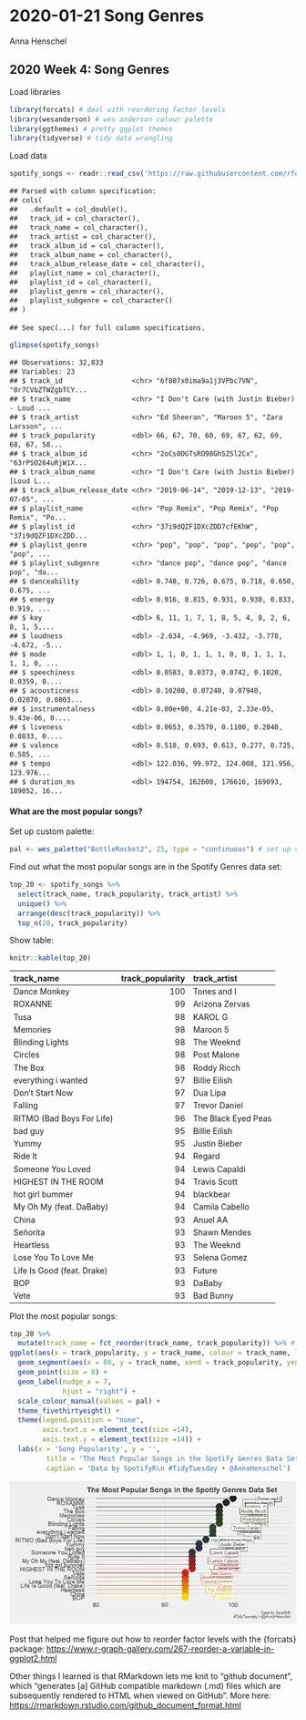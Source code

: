 2020-01-21 Song Genres
================
Anna Henschel

## 2020 Week 4: Song Genres

Load libraries

``` r
library(forcats) # deal with reordering factor levels
library(wesanderson) # wes anderson colour palette
library(ggthemes) # pretty ggplot themes
library(tidyverse) # tidy data wrangling
```

Load data

``` r
spotify_songs <- readr::read_csv('https://raw.githubusercontent.com/rfordatascience/tidytuesday/master/data/2020/2020-01-21/spotify_songs.csv')
```

    ## Parsed with column specification:
    ## cols(
    ##   .default = col_double(),
    ##   track_id = col_character(),
    ##   track_name = col_character(),
    ##   track_artist = col_character(),
    ##   track_album_id = col_character(),
    ##   track_album_name = col_character(),
    ##   track_album_release_date = col_character(),
    ##   playlist_name = col_character(),
    ##   playlist_id = col_character(),
    ##   playlist_genre = col_character(),
    ##   playlist_subgenre = col_character()
    ## )

    ## See spec(...) for full column specifications.

``` r
glimpse(spotify_songs)
```

    ## Observations: 32,833
    ## Variables: 23
    ## $ track_id                 <chr> "6f807x0ima9a1j3VPbc7VN", "0r7CVbZTWZgbTCY...
    ## $ track_name               <chr> "I Don't Care (with Justin Bieber) - Loud ...
    ## $ track_artist             <chr> "Ed Sheeran", "Maroon 5", "Zara Larsson", ...
    ## $ track_popularity         <dbl> 66, 67, 70, 60, 69, 67, 62, 69, 68, 67, 58...
    ## $ track_album_id           <chr> "2oCs0DGTsRO98Gh5ZSl2Cx", "63rPSO264uRjW1X...
    ## $ track_album_name         <chr> "I Don't Care (with Justin Bieber) [Loud L...
    ## $ track_album_release_date <chr> "2019-06-14", "2019-12-13", "2019-07-05", ...
    ## $ playlist_name            <chr> "Pop Remix", "Pop Remix", "Pop Remix", "Po...
    ## $ playlist_id              <chr> "37i9dQZF1DXcZDD7cfEKhW", "37i9dQZF1DXcZDD...
    ## $ playlist_genre           <chr> "pop", "pop", "pop", "pop", "pop", "pop", ...
    ## $ playlist_subgenre        <chr> "dance pop", "dance pop", "dance pop", "da...
    ## $ danceability             <dbl> 0.748, 0.726, 0.675, 0.718, 0.650, 0.675, ...
    ## $ energy                   <dbl> 0.916, 0.815, 0.931, 0.930, 0.833, 0.919, ...
    ## $ key                      <dbl> 6, 11, 1, 7, 1, 8, 5, 4, 8, 2, 6, 8, 1, 5,...
    ## $ loudness                 <dbl> -2.634, -4.969, -3.432, -3.778, -4.672, -5...
    ## $ mode                     <dbl> 1, 1, 0, 1, 1, 1, 0, 0, 1, 1, 1, 1, 1, 0, ...
    ## $ speechiness              <dbl> 0.0583, 0.0373, 0.0742, 0.1020, 0.0359, 0....
    ## $ acousticness             <dbl> 0.10200, 0.07240, 0.07940, 0.02870, 0.0803...
    ## $ instrumentalness         <dbl> 0.00e+00, 4.21e-03, 2.33e-05, 9.43e-06, 0....
    ## $ liveness                 <dbl> 0.0653, 0.3570, 0.1100, 0.2040, 0.0833, 0....
    ## $ valence                  <dbl> 0.518, 0.693, 0.613, 0.277, 0.725, 0.585, ...
    ## $ tempo                    <dbl> 122.036, 99.972, 124.008, 121.956, 123.976...
    ## $ duration_ms              <dbl> 194754, 162600, 176616, 169093, 189052, 16...

#### What are the most popular songs?

Set up custom palette:

``` r
pal <- wes_palette("BottleRocket2", 25, type = "continuous") # set up colour palette
```

Find out what the most popular songs are in the Spotify Genres data set:

``` r
top_20 <- spotify_songs %>% 
  select(track_name, track_popularity, track_artist) %>%
  unique() %>%
  arrange(desc(track_popularity)) %>% 
  top_n(20, track_popularity) 
```

Show table:

``` r
knitr::kable(top_20)
```

| track\_name                | track\_popularity | track\_artist       |
| :------------------------- | ----------------: | :------------------ |
| Dance Monkey               |               100 | Tones and I         |
| ROXANNE                    |                99 | Arizona Zervas      |
| Tusa                       |                98 | KAROL G             |
| Memories                   |                98 | Maroon 5            |
| Blinding Lights            |                98 | The Weeknd          |
| Circles                    |                98 | Post Malone         |
| The Box                    |                98 | Roddy Ricch         |
| everything i wanted        |                97 | Billie Eilish       |
| Don’t Start Now            |                97 | Dua Lipa            |
| Falling                    |                97 | Trevor Daniel       |
| RITMO (Bad Boys For Life)  |                96 | The Black Eyed Peas |
| bad guy                    |                95 | Billie Eilish       |
| Yummy                      |                95 | Justin Bieber       |
| Ride It                    |                94 | Regard              |
| Someone You Loved          |                94 | Lewis Capaldi       |
| HIGHEST IN THE ROOM        |                94 | Travis Scott        |
| hot girl bummer            |                94 | blackbear           |
| My Oh My (feat. DaBaby)    |                94 | Camila Cabello      |
| China                      |                93 | Anuel AA            |
| Señorita                   |                93 | Shawn Mendes        |
| Heartless                  |                93 | The Weeknd          |
| Lose You To Love Me        |                93 | Selena Gomez        |
| Life Is Good (feat. Drake) |                93 | Future              |
| BOP                        |                93 | DaBaby              |
| Vete                       |                93 | Bad Bunny           |

Plot the most popular songs:

``` r
top_20 %>%
  mutate(track_name = fct_reorder(track_name, track_popularity)) %>% # HOORAY THIS WORKS TO REORDER FACTOR LEVELS BY OTHER VARIABLE!!
ggplot(aes(x = track_popularity, y = track_name, colour = track_name, label = track_artist)) + 
  geom_segment(aes(x = 80, y = track_name, xend = track_popularity, yend = track_name)) +
  geom_point(size = 8) +
  geom_label(nudge_x = 7, 
             hjust = "right") + 
  scale_colour_manual(values = pal) +
  theme_fivethirtyeight() + 
  theme(legend.position = "none", 
        axis.text.x = element_text(size =14), 
        axis.text.y = element_text(size =14)) +
  labs(x = 'Song Popularity', y = '',
         title = 'The Most Popular Songs in the Spotify Genres Data Set', 
         caption = 'Data by SpotifyR\n #TidyTuesday • @AnnaHenschel') 
```

![](Song-Genres-Anna-Henschel_files/figure-gfm/unnamed-chunk-6-1.jpeg)<!-- -->

Post that helped me figure out how to reorder factor levels with the
{forcats} package:
<https://www.r-graph-gallery.com/267-reorder-a-variable-in-ggplot2.html>

Other things I learned is that RMarkdown lets me knit to “github
document”, which “generates \[a\] GitHub compatible markdown (.md) files
which are subsequently rendered to HTML when viewed on GitHub”. More
here: <https://rmarkdown.rstudio.com/github_document_format.html>
